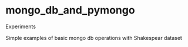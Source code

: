 # mongo_db_and_pymongo
Experiments

Simple examples of basic mongo db operations with Shakespear dataset

